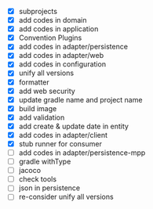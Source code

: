 - [x] subprojects
- [x] add codes in domain
- [x] add codes in application
- [x] Convention Plugins
- [x] add codes in adapter/persistence
- [x] add codes in adapter/web
- [x] add codes in configuration
- [x] unify all versions
- [x] formatter
- [x] add web security
- [x] update gradle name and project name
- [x] build image
- [x] add validation
- [x] add create & update date in entity
- [x] add codes in adapter/client
- [x] stub runner for consumer
- [ ] add codes in adapter/persistence-mpp
- [ ] gradle withType
- [ ] jacoco
- [ ] check tools
- [ ] json in persistence
- [ ] re-consider unify all versions
